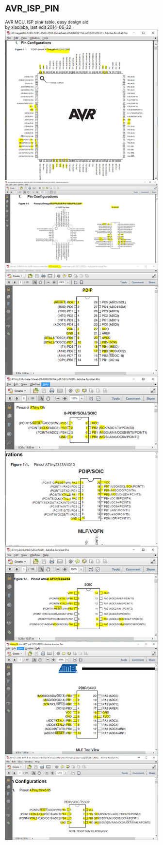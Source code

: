 # AVR_ISP_PIN   
AVR MCU, ISP pin# table, easy design aid   
by xiaolaba, last edit 2014-06-22   
![ ATMEGA2560_ISP_PIN.PNG ]( ATMEGA2560_ISP_PIN.PNG )  
![ ATMEGA328_ISP_PIN.PNG ]( ATMEGA328_ISP_PIN.PNG )  
![ ATMEGA8_ISP_PIN.PNG ]( ATMEGA8_ISP_PIN.PNG )  
![ ATTINY13_ISP_PIN.PNG ]( ATTINY13_ISP_PIN.PNG )  
![ ATTINY2313_ISP_PIN.PNG ]( ATTINY2313_ISP_PIN.PNG )  
![ ATTINY24_ISP_PIN.PNG ]( ATTINY24_ISP_PIN.PNG )  
![ ATTINY26_ISP_PIN.PNG ]( ATTINY26_ISP_PIN.PNG )  
![ ATTINY45_ISP_PIN.PNG ]( ATTINY45_ISP_PIN.PNG )  
